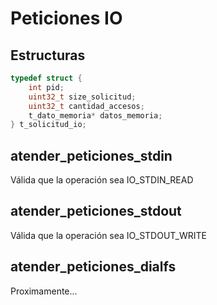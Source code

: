 # Peticiones IO

## Estructuras

``` c
typedef struct {
    int pid;
    uint32_t size_solicitud;
    uint32_t cantidad_accesos;    
    t_dato_memoria* datos_memoria;
} t_solicitud_io;
```

## atender_peticiones_stdin

Válida que la operación sea IO_STDIN_READ

## atender_peticiones_stdout

Válida que la operación sea IO_STDOUT_WRITE

## atender_peticiones_dialfs

Proximamente...
